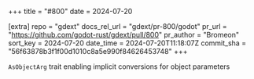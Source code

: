 +++
title = "#800"
date = 2024-07-20

[extra]
repo = "gdext"
docs_rel_url = "gdext/pr-800/godot"
pr_url = "https://github.com/godot-rust/gdext/pull/800"
pr_author = "Bromeon"
sort_key = 2024-07-20
date_time = 2024-07-20T11:18:07Z
commit_sha = "56f63878b3f1f00d1010c8a5e990f84626453748"
+++

`AsObjectArg` trait enabling implicit conversions for object parameters
